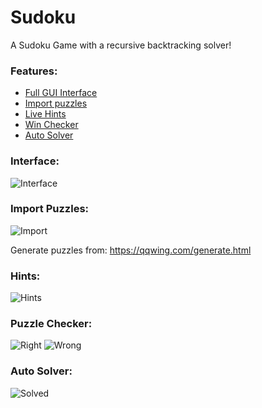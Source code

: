 # Sudoku
A Sudoku Game with a recursive backtracking solver!

### Features:

- [Full GUI Interface](#interface)
- [Import puzzles](#import-puzzles)
- [Live Hints](#hints)
- [Win Checker](#puzzle-checker)
- [Auto Solver](#auto-solver)

### Interface:

![Interface](https://i.imgur.com/by2uE9Q.png)

### Import Puzzles:

![Import](https://i.imgur.com/ZOPXGqT.png)

Generate puzzles from: https://qqwing.com/generate.html

### Hints:

![Hints](https://i.imgur.com/OnCuC1k.png)

### Puzzle Checker:

![Right](https://i.imgur.com/bGzMSKr.png)
![Wrong](https://i.imgur.com/NOY5bNL.png)

### Auto Solver:

![Solved](https://i.imgur.com/tjUv7jX.png)
